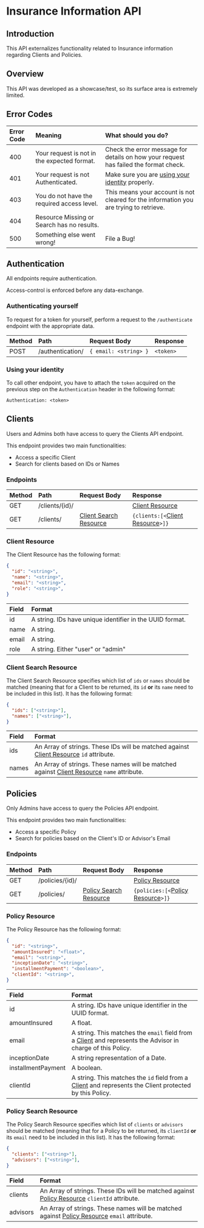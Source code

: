 # Insurance Information API

## Introduction

This API externalizes functionality related to Insurance information regarding Clients and Policies.

## Overview

This API was developed as a showcase/test, so its surface area is extremely limited.

## Error Codes

| Error Code | Meaning                                     | What should you do?                                                                    |
| :--------- | :------------------------------------------ | :------------------------------------------------------------------------------------- |
| 400        | Your request is not in the expected format. | Check the error message for details on how your request has failed the format check.   |
| 401        | Your request is not Authenticated.          | Make sure you are [using your identity](#using-your-identity) properly.                |
| 403        | You do not have the required access level.  | This means your account is not cleared for the information you are trying to retrieve. |
| 404        | Resource Missing or Search has no results.  |                                                                                        |
| 500        | Something else went wrong!                  | File a Bug!                                                                            |

## Authentication

All endpoints require authentication.

Access-control is enforced before any data-exchange.

### Authenticating yourself

To request for a token for yourself, perform a request to the `/authenticate` endpoint with the appropriate data.

| Method | Path             | Request Body          | Response  |
| :----- | :--------------- | :-------------------- | :-------- |
| POST   | /authentication/ | `{ email: <string> }` | `<token>` |

### Using your identity

To call other endpoint, you have to attach the `token` acquired on the previous step on the `Authentication` header in the following format:

`Authentication: <token>`

## Clients

Users and Admins both have access to query the Clients API endpoint.

This endpoint provides two main functionalities:

- Access a specific Client
- Search for clients based on IDs or Names

### Endpoints

| Method | Path           | Request Body                                      | Response                                              |
| :----- | :------------- | :------------------------------------------------ | :---------------------------------------------------- |
| GET    | /clients/{id}/ |                                                   | [Client Resource](#client-resource)                   |
| GET    | /clients/      | [Client Search Resource](#client-search-resource) | `{clients:[<`[Client Resource](#client-resource)`>]}` |

### Client Resource

The Client Resource has the following format:

```json
{
  "id": "<string>",
  "name": "<string>",
  "email": "<string>",
  "role": "<string>",
}
```

| Field | Format                                                   |
| :---- | :------------------------------------------------------- |
| id    | A string. IDs have unique identifier in the UUID format. |
| name  | A string.                                                |
| email | A string.                                                |
| role  | A string. Either "user" or "admin"                       |

### Client Search Resource

The Client Search Resource specifies which list of `ids` or `names` should be matched (meaning that for a Client to be returned, its `id` **or** its `name` need to be included in this list). It has the following format:

```json
{
  "ids": ["<string>"],
  "names": ["<string>"],
}
```

| Field | Format                                                                                                         |
| :---- | :------------------------------------------------------------------------------------------------------------- |
| ids   | An Array of strings. These IDs will be matched against [Client Resource](#client-resource) `id` attribute.     |
| names | An Array of strings. These names will be matched against [Client Resource](#client-resource) `name` attribute. |

## Policies

Only Admins have access to query the Policies API endpoint.

This endpoint provides two main functionalities:

- Access a specific Policy
- Search for policies based on the Client's ID or Advisor's Email

### Endpoints

| Method | Path            | Request Body                                      | Response                                               |
| :----- | :-------------- | :------------------------------------------------ | :----------------------------------------------------- |
| GET    | /policies/{id}/ |                                                   | [Policy Resource](#policy-resource)                    |
| GET    | /policies/      | [Policy Search Resource](#policy-search-resource) | `{policies:[<`[Policy Resource](#policy-resource)`>]}` |

### Policy Resource

The Policy Resource has the following format:

```json
{
  "id": "<string>",
  "amountInsured": "<float>",
  "email": "<string>",
  "inceptionDate": "<string>",
  "installmentPayment": "<boolean>",
  "clientId": "<string>",
}
```

| Field              | Format                                                                                                                  |
| :----------------- | :---------------------------------------------------------------------------------------------------------------------- |
| id                 | A string. IDs have unique identifier in the UUID format.                                                                |
| amountInsured      | A float.                                                                                                                |
| email              | A string. This matches the `email` field from a [Client](#clients) and represents the Advisor in charge of this Policy. |
| inceptionDate      | A string representation of a Date.                                                                                      |
| installmentPayment | A boolean.                                                                                                              |
| clientId           | A string. This matches the `id` field from a [Client](#clients) and represents the Client protected by this Policy.     |

### Policy Search Resource

The Policy Search Resource specifies which list of `clients` or `advisors` should be matched (meaning that for a Policy to be returned, its `clientId` **or** its `email` need to be included in this list). It has the following format:

```json
{
  "clients": ["<string>"],
  "advisors": ["<string>"],
}
```

| Field    | Format                                                                                                           |
| :------- | :--------------------------------------------------------------------------------------------------------------- |
| clients  | An Array of strings. These IDs will be matched against [Policy Resource](#policy-resource) `clientId` attribute. |
| advisors | An Array of strings. These names will be matched against [Policy Resource](#policy-resource) `email` attribute.  |
